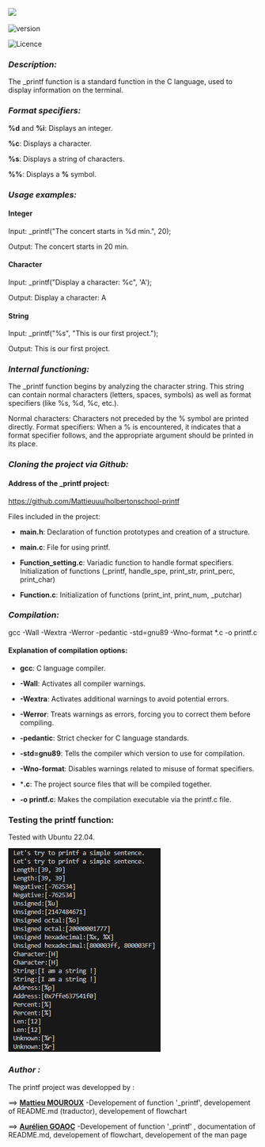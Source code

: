 ![](https://www.commentcoder.com/static/bd7bd17f9fccb49b563e643f73bc87b3/b17f8/c-printf.jpg)


![version](https://img.shields.io/badge/version-1.9.0-blue)

![Licence](https://img.shields.io/badge/licence-MA-green)


### *Description:* 
The _printf function is a standard function in the C language, used to display information on the terminal.


### *Format specifiers:*

**%d** and **%i**: Displays an integer.

**%c**: Displays a character.

**%s**: Displays a string of characters.

**%%**: Displays a **%** symbol. 


### *Usage examples:*  
#### Integer

Input: _printf("The concert starts in %d min.", 20);

Output: The concert starts in 20 min.

#### Character

Input: _printf("Display a character: %c", 'A');

Output: Display a character: A

#### String

Input: _printf("%s", "This is our first project.");

Output: This is our first project.


### *Internal functioning:*

The _printf function begins by analyzing the character string. This string can contain normal characters (letters, spaces, symbols) as well as format specifiers (like %s, %d, %c, etc.).

 Normal characters: Characters not preceded by the % symbol are printed directly.
 Format specifiers: When a % is encountered, it indicates that a format specifier follows, and the appropriate argument should be printed in its place.

### *Cloning the project via Github:*
#### Address of the _printf project:
https://github.com/Mattieuuu/holbertonschool-printf

Files included in the project:
- **main.h**: Declaration of function prototypes and creation of a structure.

- **main.c**: File for using printf.

- **Function_setting.c**: Variadic function to handle format specifiers. Initialization of functions (_printf, handle_spe, print_str, print_perc, print_char)

- **Function.c**: Initialization of functions (print_int, print_num, _putchar)

### *Compilation:*

gcc -Wall -Wextra -Werror -pedantic -std=gnu89 -Wno-format *.c -o printf.c

#### Explanation of compilation options:
- **gcc**: C language compiler.

- **-Wall**: Activates all compiler warnings.

- **-Wextra**: Activates additional warnings to avoid potential errors.

- **-Werror**: Treats warnings as errors, forcing you to correct them before compiling.

- **-pedantic**: Strict checker for C language standards.

- **-std=gnu89**: Tells the compiler which version to use for compilation.

- **-Wno-format**: Disables warnings related to misuse of format specifiers.

- ***.c**: The project source files that will be compiled together.

- **-o printf.c**: Makes the compilation executable via the printf.c file.


### Testing the printf function:
Tested with Ubuntu 22.04.

![Mon Image](./image.png)


### *Author :*

The printf project was developped by :

==> **[Mattieu MOUROUX](https://github.com/Mattieuuu)** -Developement of function '_printf', developement of README.md (traductor), developement of flowchart


==> **[Aurélien GOAOC](https://github.com/Aurelien292)** -Developement of function '_printf' , documentation of README.md, developement of flowchart, developement of the man page

